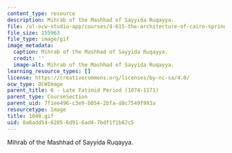 ```yaml
---
content_type: resource
description: Mihrab of the Mashhad of Sayyida Ruqayya.
file: /ol-ocw-studio-app/courses/4-615-the-architecture-of-cairo-spring-2002/8a6add5462856d916ad47bdf1f1b67c5_1040.gif
file_size: 155963
file_type: image/gif
image_metadata:
  caption: Mihrab of the Mashhad of Sayyida Ruqayya.
  credit: ''
  image-alt: Mihrab of the Mashhad of Sayyida Ruqayya.
learning_resource_types: []
license: https://creativecommons.org/licenses/by-nc-sa/4.0/
ocw_type: OCWImage
parent_title: 6 - Late Fatimid Period (1074-1171)
parent_type: CourseSection
parent_uid: 7f1ee496-c3e9-b054-2bfa-d8c7549f993a
resourcetype: Image
title: 1040.gif
uid: 8a6add54-6285-6d91-6ad4-7bdf1f1b67c5
---
```

Mihrab of the Mashhad of Sayyida Ruqayya.